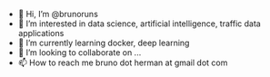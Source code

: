 - 👋 Hi, I’m @brunoruns
- 👀 I’m interested in data science, artificial intelligence, traffic data applications
- 🌱 I’m currently learning docker, deep learning
- 💞️ I’m looking to collaborate on ...
- 📫 How to reach me bruno dot herman at gmail dot com

<!---
brunoruns/brunoruns is a ✨ special ✨ repository because its `README.md` (this file) appears on your GitHub profile.
You can click the Preview link to take a look at your changes.
--->
